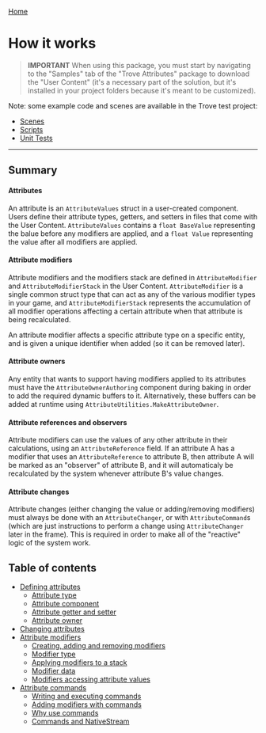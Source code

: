
[Home](./index.md)

# How it works

> **IMPORTANT** When using this package, you must start by navigating to the "Samples" tab of the "Trove Attributes" package to download the "User Content" (it's a necessary part of the solution, but it's installed in your project folders because it's meant to be customized).


Note: some example code and scenes are available in the Trove test project:
* [Scenes](https://github.com/PhilSA/Trove/tree/main/_Projects/TroveTests/Assets/_Tests/Scenes/Attributes)
* [Scripts](https://github.com/PhilSA/Trove/tree/main/_Projects/TroveTests/Assets/_Tests/Scripts/Attriibutes)
* [Unit Tests](https://github.com/PhilSA/Trove/tree/main/com.trove.attributes/Tests/Runtime)

---

## Summary

#### Attributes
An attribute is an `AttributeValues` struct in a user-created component. Users define their attribute types, getters, and setters in files that come with the User Content. `AttributeValues` contains a `float BaseValue` representing the balue before any modifiers are applied, and a `float Value` representing the value after all modifiers are applied. 

#### Attribute modifiers
Attribute modifiers and the modifiers stack are defined in `AttributeModifier` and `AttributeModifierStack` in the User Content. `AttributeModifier` is a single common struct type that can act as any of the various modifier types in your game, and `AttributeModifierStack` represents the accumulation of all modifier operations affecting a certain attribute when that attribute is being recalculated. 

An attribute modifier affects a specific attribute type on a specific entity, and is given a unique identifier when added (so it can be removed later).

#### Attribute owners
Any entity that wants to support having modifiers applied to its attributes must have the `AttributeOwnerAuthoring` component during baking in order to add the required dynamic buffers to it. Alternatively, these buffers can be added at runtime using `AttributeUtilities.MakeAttributeOwner`.

#### Attribute references and observers
Attribute modifiers can use the values of any other attribute in their calculations, using an `AttributeReference` field. If an attribute A has a modifier that uses an `AttributeReference` to attribute B, then attribute A will be marked as an "observer" of attribute B, and it will automaticaly be recalculated by the system whenever attribute B's value changes. 

#### Attribute changes
Attribute changes (either changing the value or adding/removing modifiers) must always be done with an `AttributeChanger`, or with `AttributeCommand`s (which are just instructions to perform a change using `AttributeChanger` later in the frame). This is required in order to make all of the "reactive" logic of the system work.


## Table of contents

* [Defining attributes](./how-it-works-defining-attributes.md)
    * [Attribute type](./how-it-works-defining-attributes.md#attribute-type)
    * [Attribute component](./how-it-works-defining-attributes.md#attribute-component)
    * [Attribute getter and setter](./how-it-works-defining-attributes.md#attribute-getter-and-setter)
    * [Attribute owner](./how-it-works-defining-attributes.md#attribute-owner)
* [Changing attributes](./how-it-works-changing-attributes.md)
* [Attribute modifiers](./how-it-works-attribute-modifiers.md)
    * [Creating, adding and removing modifiers](./how-it-works-attribute-modifiers.md#creating-adding-and-removing-modifiers)
    * [Modifier type](./how-it-works-attribute-modifiers.md#modifier-type)
    * [Applying modifiers to a stack](./how-it-works-attribute-modifiers.md#applying-modifiers-to-a-stack)
    * [Modifier data](./how-it-works-attribute-modifiers.md#modifier-data)
    * [Modifiers accessing attribute values](./how-it-works-attribute-modifiers.md#modifiers-accessing-attribute-values)
* [Attribute commands](./how-it-works-attribute-commands.md)
    * [Writing and executing commands](./how-it-works-attribute-commands.md#writing-and-executing-commands)
    * [Adding modifiers with commands](./how-it-works-attribute-commands.md#adding-modifiers-with-commands)
    * [Why use commands](./how-it-works-attribute-commands.md#why-use-commands)
    * [Commands and NativeStream](./how-it-works-attribute-commands.md#commands-and-nativestream)

